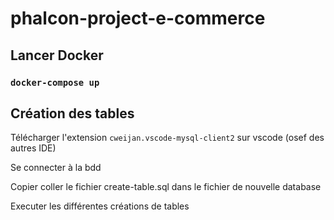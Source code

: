 # phalcon-project-e-commerce

## Lancer Docker

### `docker-compose up`


## Création des tables

Télécharger l'extension `cweijan.vscode-mysql-client2` sur vscode (osef des autres IDE)

Se connecter à la bdd

Copier coller le fichier create-table.sql dans le fichier de nouvelle database

Executer les différentes créations de tables
